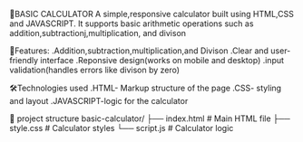 🧮BASIC CALCULATOR A simple,responsive calculator built using HTML,CSS and JAVASCRIPT. It supports basic arithmetic operations such as addition,subtractionj,multiplication, and divison

🚀Features: .Addition,subtraction,multiplication,and Divison .Clear and user-friendly interface .Reponsive design(works on mobile and desktop) .input validation(handles errors like divison by zero)

🛠Technologies used .HTML- Markup structure of the page .CSS- styling and layout .JAVASCRIPT-logic for the calculator

📂 project structure basic-calculator/ ├── index.html # Main HTML file ├── style.css # Calculator styles └── script.js # Calculator logic
